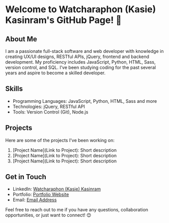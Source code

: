 # Welcome to Watcharaphon (Kasie) Kasinram's GitHub Page! 🚀

## About Me
I am a passionate full-stack software and web developer with knowledge in creating UX/UI designs, RESTful APIs, jQuery, frontend and backend development. My proficiency includes JavaScript, Python, HTML, Sass, version control, and SQL. I've been studying coding for the past several years and aspire to become a skilled developer.

## Skills
- Programming Languages: JavaScript, Python, HTML, Sass and more
- Technologies: jQuery, RESTful API
- Tools: Version Control (Git), Node.js

## Projects
Here are some of the projects I've been working on:
1. [Project Name](Link to Project): Short description
2. [Project Name](Link to Project): Short description
3. [Project Name](Link to Project): Short description

## Get in Touch
- LinkedIn: [Watcharaphon (Kasie) Kasinram](linkedin.com/in/watcharaphon-k-5b25b92a1)
- Portfolio: [Portfolio Website](www.onview.online)
- Email: [Email Address](wkasinram@outlook.com)

Feel free to reach out to me if you have any questions, collaboration opportunities, or just want to connect! 😊

